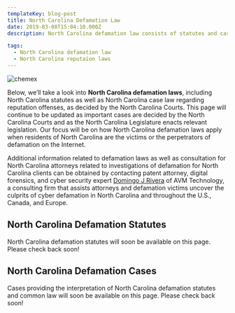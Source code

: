 ```yaml
---
templateKey: blog-post
title: North Carolina Defamation Law
date: 2019-03-08T15:04:10.000Z
description: North Carolina defamation law consists of statutes and case law.  Defamation law in North Carolina may include libel, slander, false light, intereference with business relations, and other torts.  

tags:
  - North Carolina defamation law
  - North Carolina reputaion laws
---
```

![chemex](/img/chemex.jpg)

Below, we’ll take a look into **North Carolina defamation laws**, including North Carolina statutes as well as North Carolina case law regarding reputation offenses, as decided by the North Carolina Courts.  This page will continue to be updated as important cases are decided by the North Carolina Courts and as the North Carolina Legislature enacts relevant legislation.  Our focus will be on how North Carolina defamation laws apply when residents of North Carolina are the victims or the perpetrators of defamation on the Internet.

Additional information related to defamation laws as well as consultation for North Carolina attorneys related to investigations of defamation for North Carolina clients can be obtained by contacting patent attorney, digital forensics, and cyber security expert [Domingo J Rivera](http://www.forensicsvirginia.com) of AVM Technology, a consulting firm that assists attorneys and defamation victims uncover the culprits of cyber defamation in North Carolina and throughout the U.S., Canada, and Europe. 

## North Carolina Defamation Statutes

North Carolina defamation statutes will soon be available on this page.  Please check back soon! 

## North Carolina Defamation Cases

Cases providing the interpretation of North Carolina defamation statutes and common law will soon be available on this page.  Please check back soon! 
